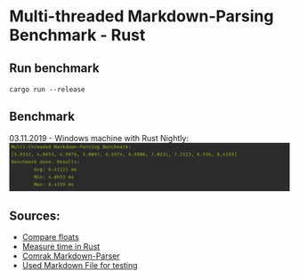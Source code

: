 # Multi-threaded Markdown-Parsing Benchmark - Rust

## Run benchmark
```
cargo run --release
```

## Benchmark
03.11.2019 - Windows machine with Rust Nightly:
![Benchmark](benchmark.PNG)


## Sources:
* [Compare floats](https://stackoverflow.com/a/53903615)
* [Measure time in Rust](https://stackoverflow.com/a/39696877)
* [Comrak Markdown-Parser](https://github.com/kivikakk/comrak)
* [Used Markdown File for testing](https://daringfireball.net/projects/markdown/syntax.text)